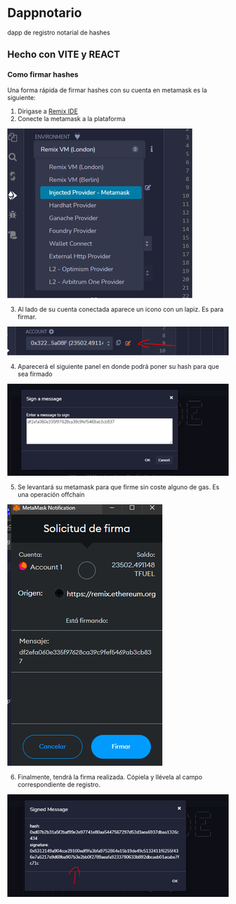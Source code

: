 # Dappnotario
 dapp de registro notarial de hashes

## Hecho con VITE y REACT

### Como firmar hashes
Una forma rápida de firmar hashes con su cuenta en metamask es la siguiente:

1. Dirigase a  [Remix IDE](https://remix.ethereum.org/)
2. Conecte la metamask a la plataforma

![Seleccionar proveedor](/assets/conectar.png)

3. Al lado de su cuenta conectada aparece un icono con un lapiz. Es para firmar.

![icono lapiz](/assets/lapicero.png)

4. Aparecerá el siguiente panel en donde podrá poner su hash para que sea firmado

![Sign a message](/assets/signanmessage.png)

5. Se levantará su metamask para que firme sin coste alguno de gas. Es una operación offchain

![metamask](/assets/metamask.png)

6. Finalmente, tendrá la firma realizada. Cópiela y llévela al campo correspondiente de registro.

![metamask](/assets/signedmessage.png)

